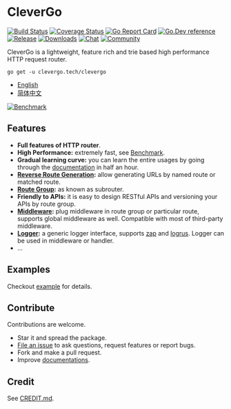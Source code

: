 # CleverGo
[![Build Status](https://img.shields.io/travis/clevergo/clevergo?style=flat-square)](https://travis-ci.com/clevergo/clevergo)
[![Coverage Status](https://img.shields.io/coveralls/github/clevergo/clevergo?style=flat-square)](https://coveralls.io/github/clevergo/clevergo)
[![Go Report Card](https://goreportcard.com/badge/github.com/clevergo/clevergo?style=flat-square)](https://goreportcard.com/report/github.com/clevergo/clevergo)
[![Go.Dev reference](https://img.shields.io/badge/go.dev-reference-blue?logo=go&logoColor=white&style=flat-square)](https://pkg.go.dev/clevergo.tech/clevergo?tab=doc)
[![Release](https://img.shields.io/github/release/clevergo/clevergo.svg?style=flat-square)](https://github.com/clevergo/clevergo/releases)
[![Downloads](https://img.shields.io/endpoint?url=https://pkg.clevergo.tech/api/badges/downloads/total/clevergo.tech/clevergo&style=flat-square)](https://pkg.clevergo.tech/clevergo.tech/clevergo)
[![Chat](https://img.shields.io/badge/chat-telegram-blue?style=flat-square)](https://t.me/clevergotech)
[![Community](https://img.shields.io/badge/community-forum-blue?style=flat-square&color=orange)](https://forum.clevergo.tech)

CleverGo is a lightweight, feature rich and trie based high performance HTTP request router.

```shell
go get -u clevergo.tech/clevergo
```

- [English](https://clevergo.tech/en/)
- [简体中文](https://clevergo.tech/zh/)

[![Benchmark](https://clevergo.tech/img/benchmark.png)](https://clevergo.tech/docs/benchmark)

## Features

- **Full features of HTTP router**.
- **High Performance:** extremely fast, see [Benchmark](https://clevergo.tech/docs/benchmark).
- **Gradual learning curve:** you can learn the entire usages by going through the [documentation](#documentation) in half an hour.
- **[Reverse Route Generation](https://clevergo.tech/docs/routing/url-generation):** allow generating URLs by named route or matched route.
- **[Route Group](https://clevergo.tech/docs/routing/route-group):** as known as subrouter.
- **Friendly to APIs:** it is easy to design RESTful APIs and versioning your APIs by route group.
- **[Middleware](https://clevergo.tech/docs/middleware):** plug middleware in route group or particular route, supports global middleware as well. Compatible with most of third-party middleware.
- **[Logger](https://clevergo.tech/docs/logger):** a generic logger interface, supports [zap](https://github.com/uber-go/zap) and [logrus](http://github.com/sirupsen/logrus). Logger can be used in middleware or handler.
- ...

## Examples

Checkout [example](https://github.com/clevergo/examples) for details.

## Contribute

Contributions are welcome.

- Star it and spread the package.
- [File an issue](https://github.com/clevergo/clevergo/issues/new) to ask questions, request features or report bugs.
- Fork and make a pull request.
- Improve [documentations](https://github.com/clevergo/website).

## Credit

See [CREDIT.md](CREDIT.md).

